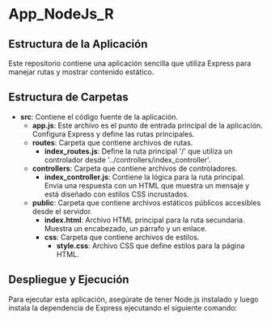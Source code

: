 # App_NodeJs_R
## Estructura de la Aplicación

Este repositorio contiene una aplicación sencilla que utiliza Express para manejar rutas y mostrar contenido estático.

## Estructura de Carpetas

- **src**: Contiene el código fuente de la aplicación.
    - **app.js**: Este archivo es el punto de entrada principal de la aplicación. Configura Express y define las rutas principales.
    - **routes**: Carpeta que contiene archivos de rutas.
        - **index_routes.js**: Define la ruta principal '/' que utiliza un controlador desde '../controllers/index_controller'.
    - **controllers**: Carpeta que contiene archivos de controladores.
        - **index_controller.js**: Contiene la lógica para la ruta principal. Envia una respuesta con un HTML que muestra un mensaje y está diseñado con estilos CSS incrustados.
    - **public**: Carpeta que contiene archivos estáticos públicos accesibles desde el servidor.
        - **index.html**: Archivo HTML principal para la ruta secundaria. Muestra un encabezado, un párrafo y un enlace.
        - **css**: Carpeta que contiene archivos de estilos.
            - **style.css**: Archivo CSS que define estilos para la página HTML.

## Despliegue y Ejecución

Para ejecutar esta aplicación, asegúrate de tener Node.js instalado y luego instala la dependencia de Express ejecutando el siguiente comando:

